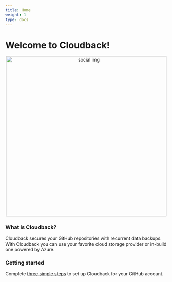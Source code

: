 ```yaml
---
title: Home
weight: 1
type: docs
---
```


# Welcome to Cloudback!

<p align="center">
  <a href="/"><img src="https://raw.githubusercontent.com/cloudback/docs/master/static/social.png" alt="social img" style="width: 500px;"></a>
</p>

### What is Cloudback?

Cloudback secures your GitHub repositories with recurrent data backups. With Cloudback you can use your favorite cloud storage provider or in-build one powered by Azure.

### Getting started

Complete [three simple steps](/getting-started) to set up Cloudback for your GitHub account.
